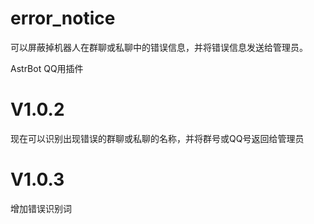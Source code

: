 # error_notice
可以屏蔽掉机器人在群聊或私聊中的错误信息，并将错误信息发送给管理员。

AstrBot QQ用插件

# V1.0.2
现在可以识别出现错误的群聊或私聊的名称，并将群号或QQ号返回给管理员

# V1.0.3
增加错误识别词
